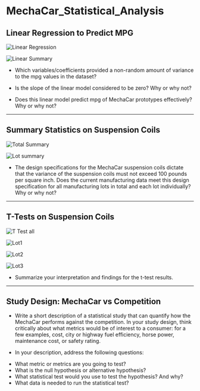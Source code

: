 # MechaCar_Statistical_Analysis

## Linear Regression to Predict MPG

![Linear Regression](https://user-images.githubusercontent.com/113866707/214742949-26702802-39ca-41ee-b3c5-8ab49ff2ca1b.png)

![Linear Summary](https://user-images.githubusercontent.com/113866707/214743002-d7cd56b6-82d7-40fe-aa18-de36d95d6593.png)

* Which variables/coefficients provided a non-random amount of variance to the mpg values in the dataset?

* Is the slope of the linear model considered to be zero? Why or why not?

* Does this linear model predict mpg of MechaCar prototypes effectively? Why or why not?

---

## Summary Statistics on Suspension Coils

![Total Summary](https://user-images.githubusercontent.com/113866707/214745202-de7856fc-30e2-48b1-982d-8d15abc190d1.png)

![Lot summary](https://user-images.githubusercontent.com/113866707/214745405-07ab8046-5e9b-4f02-94c9-8a4c6f8ec635.png)

* The design specifications for the MechaCar suspension coils dictate that the variance of the suspension coils must not exceed 100 pounds per square inch. Does the current manufacturing data meet this design specification for all manufacturing lots in total and each lot individually? Why or why not?

---

## T-Tests on Suspension Coils

![T Test all](https://user-images.githubusercontent.com/113866707/214746207-3d32ff51-8397-4de8-8cda-c4a8d3b26e72.png)

![Lot1](https://user-images.githubusercontent.com/113866707/214748913-056dded2-d483-4a5f-b7f9-706d0d3fb3f1.png)

![Lot2](https://user-images.githubusercontent.com/113866707/214749133-54940da2-9085-4990-bd89-4396dd13b3c7.png)

![Lot3](https://user-images.githubusercontent.com/113866707/214749283-21124175-d270-48f7-9c17-00431015ccfc.png)

* Summarize your interpretation and findings for the t-test results.

---

## Study Design: MechaCar vs Competition

* Write a short description of a statistical study that can quantify how the MechaCar performs against the competition. In your study design, think critically about what metrics would be of interest to a consumer: for a few examples, cost, city or highway fuel efficiency, horse power, maintenance cost, or safety rating.

* In your description, address the following questions:

- What metric or metrics are you going to test?
- What is the null hypothesis or alternative hypothesis?
- What statistical test would you use to test the hypothesis? And why?
- What data is needed to run the statistical test?
